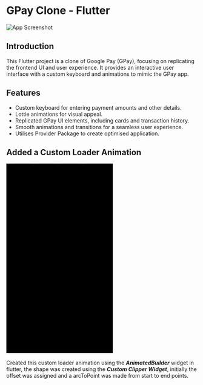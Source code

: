 # GPay Clone - Flutter

<img src="./assets/ProjectOutput.gif" alt="App Screenshot" height="500">

## Introduction

This Flutter project is a clone of Google Pay (GPay), focusing on replicating the frontend UI and user experience. It provides an interactive user interface with a custom keyboard and animations to mimic the GPay app.

## Features

- Custom keyboard for entering payment amounts and other details.
- Lottie animations for visual appeal.
- Replicated GPay UI elements, including cards and transaction history.
- Smooth animations and transitions for a seamless user experience.
- Utilises Provider Package to create optimised application.

## Added a Custom Loader Animation

<img src="./assets/Loader Animation.gif" alt="App Screenshot" height="500">

<br>

Created this custom loader animation using the **_AnimatedBuilder_** widget in flutter, the shape was created using the **_Custom Clipper Widget_**, initially the offset was assigned and a arcToPoint was made from start to end points.
